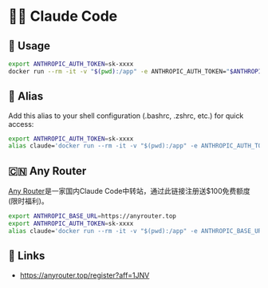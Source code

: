 # 🧑‍💻 Claude Code

## 🐳 Usage
```bash
export ANTHROPIC_AUTH_TOKEN=sk-xxxx
docker run --rm -it -v "$(pwd):/app" -e ANTHROPIC_AUTH_TOKEN="$ANTHROPIC_AUTH_TOKEN" ghcr.io/aahl/claude-code
```

## 💾 Alias
Add this alias to your shell configuration (.bashrc, .zshrc, etc.) for quick access:
```bash
export ANTHROPIC_AUTH_TOKEN=sk-xxxx
alias claude='docker run --rm -it -v "$(pwd):/app" -e ANTHROPIC_AUTH_TOKEN="$ANTHROPIC_AUTH_TOKEN" ghcr.io/aahl/claude-code claude'
```

## 🇨🇳 Any Router
[Any Router](https://anyrouter.top/register?aff=1JNV)是一家国内Claude Code中转站，通过此链接注册送$100免费额度(限时福利)。
```bash
export ANTHROPIC_BASE_URL=https://anyrouter.top
export ANTHROPIC_AUTH_TOKEN=sk-xxxx
alias claude='docker run --rm -it -v "$(pwd):/app" -e ANTHROPIC_BASE_URL="$ANTHROPIC_BASE_URL" -e ANTHROPIC_AUTH_TOKEN="$ANTHROPIC_AUTH_TOKEN" -e APK_MIRROR=mirrors.ustc.edu.cn -e NPM_REGISTRY=https://registry.npmmirror.com ghcr.nju.edu.cn/aahl/claude-code claude'
```

## 🔗 Links
- https://anyrouter.top/register?aff=1JNV
